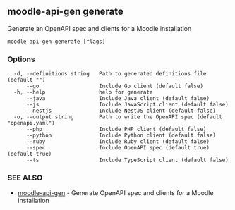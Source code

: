 ## moodle-api-gen generate

Generate an OpenAPI spec and clients for a Moodle installation

```
moodle-api-gen generate [flags]
```

### Options

```
  -d, --definitions string   Path to generated definitions file (default "")
      --go                   Include Go client (default false)
  -h, --help                 help for generate
      --java                 Include Java client (default false)
      --js                   Include JavaScript client (default false)
      --nestjs               Include NestJS client (default false)
  -o, --output string        Path to write the OpenAPI spec (default "openapi.yaml")
      --php                  Include PHP client (default false)
      --python               Include Python client (default false)
      --ruby                 Include Ruby client (default false)
      --spec                 Include OpenAPI spec (default true) (default true)
      --ts                   Include TypeScript client (default false)
```

### SEE ALSO

* [moodle-api-gen](moodle-api-gen.md)	 - Generate OpenAPI spec and clients for a Moodle installation

